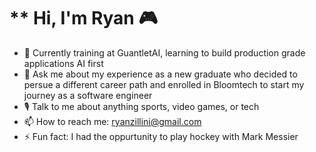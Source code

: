 #  **    Hi, I'm Ryan 🎮 

- 🤖 Currently training at GuantletAI, learning to build production grade applications AI first
- 💬 Ask me about my experience as a new graduate who decided to persue a different career path and enrolled in Bloomtech to start my journey as a software engineer
- 🎙️ Talk to me about anything sports, video games, or tech
- 📫 How to reach me: ryanzillini@gmail.com
- ⚡ Fun fact: I had the oppurtunity to play hockey with Mark Messier


